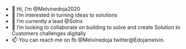 - 👋 Hi, I’m @Melvinedoja2020
- 👀 I’m interested in turning ideas to solutions
- 🌱 I’m currently a lead @Solnx
- 💞️ I’m looking to collaborate on  building  to solve and create Solution to Customers challenges digitally 
- 📫 You can reach me on fb @Melvinedoja twitter@Edojamelvin.

<!---
Melvinedoja2020/Melvinedoja2020 is a ✨ special ✨ repository because its `README.md` (this file) appears on your GitHub profile.
You can click the Preview link to take a look at your changes.
--->

